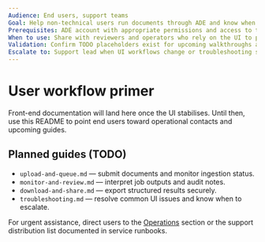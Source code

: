 ```yaml
---
Audience: End users, support teams
Goal: Help non-technical users run documents through ADE and know when to escalate issues.
Prerequisites: ADE account with appropriate permissions and access to the frontend once it is available.
When to use: Share with reviewers and operators who rely on the UI to process documents.
Validation: Confirm TODO placeholders exist for upcoming walkthroughs and link back to configuration and operations support where needed.
Escalate to: Support lead when UI workflows change or troubleshooting steps expand.
---
```


# User workflow primer

Front-end documentation will land here once the UI stabilises. Until then, use this README to point end users toward operational contacts and upcoming guides.

## Planned guides (TODO)

- `upload-and-queue.md` — submit documents and monitor ingestion status.
- `monitor-and-review.md` — interpret job outputs and audit notes.
- `download-and-share.md` — export structured results securely.
- `troubleshooting.md` — resolve common UI issues and know when to escalate.

For urgent assistance, direct users to the [Operations](../operations/README.md) section or the support distribution list documented in service runbooks.

